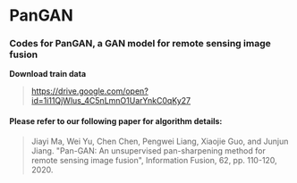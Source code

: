 # PanGAN

### Codes for PanGAN, a GAN model for remote sensing image fusion  

**Download train data**

> https://drive.google.com/open?id=1i11QjWlus_4C5nLmnO1UarYnkC0qKy27

#### Please refer to our following paper for algorithm details:

> Jiayi Ma, Wei Yu, Chen Chen, Pengwei Liang, Xiaojie Guo, and Junjun Jiang. "Pan-GAN: An unsupervised pan-sharpening method for remote sensing image fusion", Information Fusion, 62, pp. 110-120, 2020.